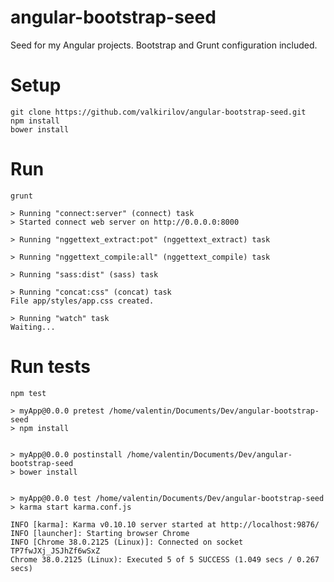 angular-bootstrap-seed
======================

Seed for my Angular projects. Bootstrap and Grunt configuration included.

# Setup

    git clone https://github.com/valkirilov/angular-bootstrap-seed.git
    npm install
    bower install

# Run

    grunt

    > Running "connect:server" (connect) task
	> Started connect web server on http://0.0.0.0:8000

	> Running "nggettext_extract:pot" (nggettext_extract) task

	> Running "nggettext_compile:all" (nggettext_compile) task

	> Running "sass:dist" (sass) task

	> Running "concat:css" (concat) task
	File app/styles/app.css created.

	> Running "watch" task
	Waiting...


# Run tests

    npm test

    > myApp@0.0.0 pretest /home/valentin/Documents/Dev/angular-bootstrap-seed
	> npm install


	> myApp@0.0.0 postinstall /home/valentin/Documents/Dev/angular-bootstrap-seed
	> bower install


	> myApp@0.0.0 test /home/valentin/Documents/Dev/angular-bootstrap-seed
	> karma start karma.conf.js

	INFO [karma]: Karma v0.10.10 server started at http://localhost:9876/
	INFO [launcher]: Starting browser Chrome
	INFO [Chrome 38.0.2125 (Linux)]: Connected on socket TP7fwJXj_JSJhZf6wSxZ
	Chrome 38.0.2125 (Linux): Executed 5 of 5 SUCCESS (1.049 secs / 0.267 secs)

